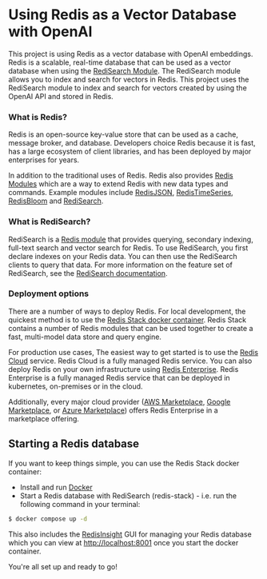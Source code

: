 # Using Redis as a Vector Database with OpenAI

This project is using Redis as a vector database with OpenAI embeddings. Redis is a scalable, real-time database that can be used as a vector database when using the [RediSearch Module](https://oss.redislabs.com/redisearch/). The RediSearch module allows you to index and search for vectors in Redis. This project uses the RediSearch module to index and search for vectors created by using the OpenAI API and stored in Redis.

### What is Redis?

Redis is an open-source key-value store that can be used as a cache, message broker, and database. Developers choice Redis because it is fast, has a large ecosystem of client libraries, and has been deployed by major enterprises for years.

In addition to the traditional uses of Redis. Redis also provides [Redis Modules](https://redis.io/modules) which are a way to extend Redis with new data types and commands. Example modules include [RedisJSON](https://redis.io/docs/stack/json/), [RedisTimeSeries](https://redis.io/docs/stack/timeseries/), [RedisBloom](https://redis.io/docs/stack/bloom/) and [RediSearch](https://redis.io/docs/stack/search/).

### What is RediSearch?

RediSearch is a [Redis module](https://redis.io/modules) that provides querying, secondary indexing, full-text search and vector search for Redis. To use RediSearch, you first declare indexes on your Redis data. You can then use the RediSearch clients to query that data. For more information on the feature set of RediSearch, see the [RediSearch documentation](https://redis.io/docs/stack/search/).

### Deployment options

There are a number of ways to deploy Redis. For local development, the quickest method is to use the [Redis Stack docker container](https://hub.docker.com/r/redis/redis-stack). Redis Stack contains a number of Redis modules that can be used together to create a fast, multi-model data store and query engine.

For production use cases, The easiest way to get started is to use the [Redis Cloud](https://redislabs.com/redis-enterprise-cloud/overview/) service. Redis Cloud is a fully managed Redis service. You can also deploy Redis on your own infrastructure using [Redis Enterprise](https://redislabs.com/redis-enterprise/overview/). Redis Enterprise is a fully managed Redis service that can be deployed in kubernetes, on-premises or in the cloud.

Additionally, every major cloud provider ([AWS Marketplace](https://aws.amazon.com/marketplace/pp/prodview-e6y7ork67pjwg?sr=0-2&ref_=beagle&applicationId=AWSMPContessa), [Google Marketplace](https://console.cloud.google.com/marketplace/details/redislabs-public/redis-enterprise?pli=1), or [Azure Marketplace](https://azuremarketplace.microsoft.com/en-us/marketplace/apps/garantiadata.redis_enterprise_1sp_public_preview?tab=Overview)) offers Redis Enterprise in a marketplace offering.

## Starting a Redis database

If you want to keep things simple, you can use the Redis Stack docker container:

* Install and run [Docker](https://docs.docker.com/get-docker/)
* Start a Redis database with RediSearch (redis-stack) - i.e. run the following command in your terminal:

```bash
$ docker compose up -d
```

This also includes the [RedisInsight](https://redis.com/redis-enterprise/redis-insight/) GUI for managing your Redis database which you can view at [http://localhost:8001](http://localhost:8001) once you start the docker container.

You're all set up and ready to go!